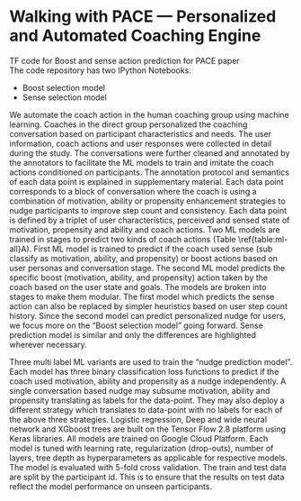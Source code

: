 # Walking with PACE — Personalized and Automated Coaching Engine
TF code for Boost and sense action prediction for PACE paper  
The code repository has two IPython Notebooks. 
* Boost selection model 
* Sense selection model 

We automate the coach action in the human coaching group using machine learning. Coaches in the direct group personalized the coaching conversation based on participant characteristics and needs. The user information, coach actions and user responses were collected in detail during the study. The conversations were further cleaned and annotated by the annotators to facilitate the ML models to train and imitate the coach actions conditioned on participants. The annotation protocol and semantics of each data point is explained in supplementary material. Each data point corresponds to a block of conversation where the coach is using a combination of motivation, ability or propensity enhancement strategies to nudge participants to improve step count and consistency. Each data point is defined by a triplet of user characteristics, perceived and sensed state of motivation, propensity and ability and coach actions. Two ML models are trained in stages to predict two kinds of coach actions (Table \ref{table:ml-all}A). First ML model is trained to predict if the coach used sense (sub classify as motivation, ability, and propensity) or boost actions based on user personas and conversation stage. The second ML model predicts the specific boost (motivation, ability, and propensity) action taken by the coach based on the user state and goals. The models are broken into stages to make them modular. The first model which predicts the sense action can also be replaced by simpler heuristics based on user step count history. Since the second model can predict personalized nudge for users, we focus more on the “Boost selection model” going forward. Sense prediction model is similar and only the differences are highlighted wherever necessary. 

Three multi label ML variants are used to train the “nudge prediction model”. Each model has three binary classification loss functions to predict if the coach used motivation, ability and propensity as a nudge independently. A single conversation based nudge may subsume motivation, ability and propensity translating as labels for the data-point. They may also deploy a different strategy which translates to data-point with no labels for each of the above three strategies. Logistic regression, Deep and wide neural network and XGboost trees are built on the Tensor Flow 2.8 platform using Keras libraries. All models are trained on Google Cloud Platform. Each model is tuned with learning rate, regularization (drop-outs), number of layers, tree depth as hyperparameters as applicable for respective models. The model is evaluated with 5-fold cross validation. The train and test data are split by the participant id. This is to ensure that the results on test data reflect the model performance on unseen participants. 

